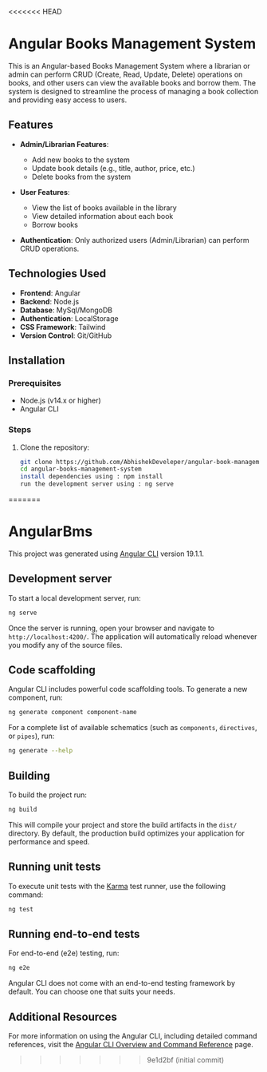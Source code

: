 <<<<<<< HEAD
# Angular Books Management System

This is an Angular-based Books Management System where a librarian or admin can perform CRUD (Create, Read, Update, Delete) operations on books, and other users can view the available books and borrow them. The system is designed to streamline the process of managing a book collection and providing easy access to users.

## Features

- **Admin/Librarian Features**:
  - Add new books to the system
  - Update book details (e.g., title, author, price, etc.)
  - Delete books from the system

- **User Features**:
  - View the list of books available in the library
  - View detailed information about each book
  - Borrow books

- **Authentication**: Only authorized users (Admin/Librarian) can perform CRUD operations.

## Technologies Used

- **Frontend**: Angular
- **Backend**: Node.js
- **Database**: MySql/MongoDB
- **Authentication**: LocalStorage 
- **CSS Framework**: Tailwind
- **Version Control**: Git/GitHub

## Installation

### Prerequisites

- Node.js (v14.x or higher)
- Angular CLI

### Steps

1. Clone the repository:
   ```bash
   git clone https://github.com/AbhishekDeveleper/angular-book-management-system.git
   cd angular-books-management-system
   install dependencies using : npm install
   run the development server using : ng serve

=======
# AngularBms

This project was generated using [Angular CLI](https://github.com/angular/angular-cli) version 19.1.1.

## Development server

To start a local development server, run:

```bash
ng serve
```

Once the server is running, open your browser and navigate to `http://localhost:4200/`. The application will automatically reload whenever you modify any of the source files.

## Code scaffolding

Angular CLI includes powerful code scaffolding tools. To generate a new component, run:

```bash
ng generate component component-name
```

For a complete list of available schematics (such as `components`, `directives`, or `pipes`), run:

```bash
ng generate --help
```

## Building

To build the project run:

```bash
ng build
```

This will compile your project and store the build artifacts in the `dist/` directory. By default, the production build optimizes your application for performance and speed.

## Running unit tests

To execute unit tests with the [Karma](https://karma-runner.github.io) test runner, use the following command:

```bash
ng test
```

## Running end-to-end tests

For end-to-end (e2e) testing, run:

```bash
ng e2e
```

Angular CLI does not come with an end-to-end testing framework by default. You can choose one that suits your needs.

## Additional Resources

For more information on using the Angular CLI, including detailed command references, visit the [Angular CLI Overview and Command Reference](https://angular.dev/tools/cli) page.
>>>>>>> 9e1d2bf (initial commit)
